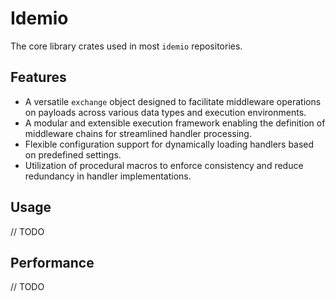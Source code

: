 # Idemio
The core library crates used in most `idemio` repositories.

## Features
- A versatile `exchange` object designed to facilitate middleware operations on payloads across various data types and execution environments.
- A modular and extensible execution framework enabling the definition of middleware chains for streamlined handler processing.
- Flexible configuration support for dynamically loading handlers based on predefined settings.
- Utilization of procedural macros to enforce consistency and reduce redundancy in handler implementations.

## Usage

// TODO

## Performance

// TODO
